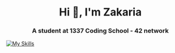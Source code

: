 <h1 align="center">Hi 👋,  I'm Zakaria</h1>
<h3 align="center">A student at 1337 Coding School - 42 network</h3>

<!--<h3 align="left">Languages and Tools:</h3>
<!-- <p align="left"> <a href="https://www.cprogramming.com/" target="_blank" rel="noreferrer"> <img src="https://raw.githubusercontent.com/devicons/devicon/master/icons/c/c-original.svg" alt="c" width="40" height="40"/> </a> <a href="https://git-scm.com/" target="_blank" rel="noreferrer"> <img src="https://www.vectorlogo.zone/logos/git-scm/git-scm-icon.svg" alt="git" width="40" height="40"/> </a> <a href="https://www.linux.org/" target="_blank" rel="noreferrer"> <img src="https://raw.githubusercontent.com/devicons/devicon/master/icons/linux/linux-original.svg" alt="linux" width="40" height="40"/> </a> <a href="https://www.photoshop.com/en" target="_blank" rel="noreferrer"> <img src="https://raw.githubusercontent.com/devicons/devicon/master/icons/photoshop/photoshop-line.svg" alt="photoshop" width="40" height="40"/> </a>  -->

[![My Skills](https://skillicons.dev/icons?i=c,cpp,java,js,ts,py,html,css,bash,django,react,nextjs,p5js,tailwind,cmake,docker,git,github,nginx,nodejs,npm,pnpm,postman,unity,unreal,wordpress,postgres,linux,ubuntu,windows,vim,vscode)](skillicons.dev)



